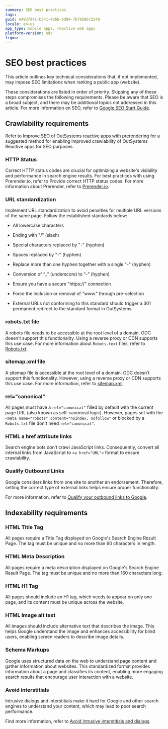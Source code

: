 ```yaml
---
summary: SEO best practices.
tags: 
guid: e4937d41-b341-4d6b-bd84-7b7958672549
locale: en-us
app_type: mobile apps, reactive web apps
platform-version: odc
figma: 
---
```


# SEO best practices

This article outlines key technical considerations that, if not implemented, may impose SEO limitations when ranking a public app (website).

These considerations are listed in order of priority. Skipping any of these steps compromises the following requirements. Please be aware that SEO is a broad subject, and there may be additional topics not addressed in this article. For more information on SEO, refer to [Google SEO Start Guide](https://developers.google.com/search/docs/fundamentals/seo-starter-guide).

## Crawlability requirements

Refer to [Improve SEO of OutSystems reactive apps with prerendering](./improve-seo-prerendering.md) for a suggested method for enabling improved crawlability of OutSystems Reactive apps for SEO purposes. 

### HTTP Status

Correct HTTP status codes are crucial for optimizing a website's visibility and performance in search engine results. For best practices with using Prerender.io, refer to Provide correct HTTP status codes. For more information about Prerender, refer to [Prerender.io](http://Prerender.io).

### URL standardization

Implement URL standardization to avoid penalties for multiple URL versions of the same page. Follow the established standards below:

* All lowercase characters

* Ending with "/" (slash)

* Special characters replaced by "-" (hyphen)

* Spaces replaced by "-" (hyphen)

* Replace more than one hyphen together with a single "-" (hyphen)

* Conversion of “_” (underscore) to “-” (hyphen)

* Ensure you have a secure "https://" connection

* Force the inclusion or removal of "www." through pre-selection

* External URLs not conforming to this standard should trigger a 301 permanent redirect to the standard format in OutSystems.

### robots.txt file

A robots file needs to be accessible at the root level of a domain. ODC doesn't support this functionality. Using a reverse proxy or CDN supports this use case. For more information about `Robots.text` files, refer to [Robots.txt](./generating-sitemap-robot-files.md#robotstxt).

### sitemap.xml file

A sitemap file is accessible at the root level of a domain. ODC doesn’t support this functionality. However, using a reverse proxy or CDN supports this use case. For more information, refer to [sitemap.xml](./generating-sitemap-robot-files.md#sitemapxml). 

### rel="canonical"

All pages must have a `rel="canonical"` filled by default with the current page URL (also known as self-canonical logic). However, pages set with the `<meta name="robots" content="noindex, nofollow"` or blocked by a `Robots.txt` file don't need `rel="canonical"`.

### HTML a href attribute links

Search engine bots don’t crawl JavaScript links. Consequently, convert all internal links from JavaScript to `<a href="URL">` format to ensure crawlability.

### Qualify Outbound Links

Google considers links from one site to another an endorsement. Therefore, setting the correct type of external links helps ensure proper functionality.

For more information, refer to [Qualify your outbound links to Google](https://developers.google.com/search/docs/crawling-indexing/qualify-outbound-links).

## Indexability requirements

### HTML Title Tag

All pages require a Title Tag displayed on Google's Search Engine Result Page. The tag must be unique and no more than 60 characters in length.

### HTML Meta Description

All pages require a meta description displayed on Google's Search Engine Result Page. The tag must be unique and no more than 160 characters long.

### HTML H1 Tag

All pages should include an H1 tag, which needs to appear on only one page, and its content must be unique across the website.

### HTML Image alt text

All images should include alternative text that describes the image. This helps Google understand the image and enhances accessibility for blind users, enabling screen readers to describe image details.

### Schema Markups

Google uses structured data on the web to understand page content and gather information about websites. This standardized format provides information about a page and classifies its content, enabling more engaging search results that encourage user interaction with a website.

### Avoid interstitials 

Intrusive dialogs and interstitials make it hard for Google and other search engines to understand your content, which may lead to poor search performance.

Find more information, refer to [Avoid intrusive interstitials and dialogs](https://developers.google.com/search/docs/appearance/avoid-intrusive-interstitials).
